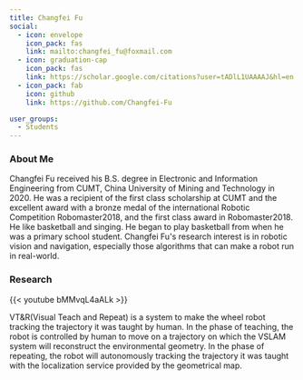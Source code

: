```yaml
---
title: Changfei Fu
social:
  - icon: envelope 
    icon_pack: fas
    link: mailto:changfei_fu@foxmail.com
  - icon: graduation-cap 
    icon_pack: fas
    link: https://scholar.google.com/citations?user=tADlL1UAAAAJ&hl=en
  - icon_pack: fab
    icon: github
    link: https://github.com/Changfei-Fu

user_groups:
  - Students
---
```

### About Me
Changfei Fu received his B.S. degree in Electronic and Information Engineering from CUMT, China University of Mining and Technology in 2020. He was a recipient  of the first class scholarship at CUMT and the excellent award with a bronze medal of the international Robotic Competition Robomaster2018, and the first class award in Robomaster2018. He like basketball and singing. He began to play basketball from when he was a primary school student. Changfei Fu's research interest is in robotic vision and navigation, especially those algorithms that can make a robot run in real-world.

### Research
{{< youtube bMMvqL4aALk >}}

VT&R(Visual Teach and Repeat) is a system to make the wheel robot tracking the trajectory it was taught by human. In the phase of teaching, the robot is controlled by human to move on a trajectory on which the VSLAM system will reconstruct the environmental geometry. In the phase of repeating, the robot will autonomously tracking the trajectory it was taught with the localization service provided by the geometrical map.



